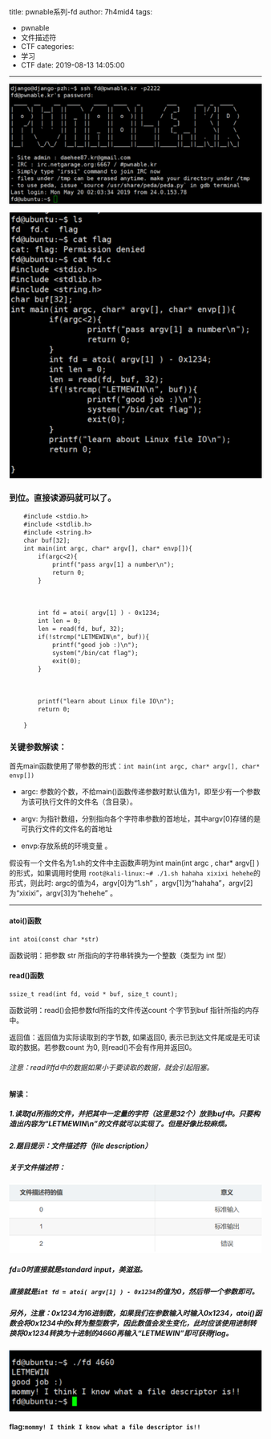 title: pwnable系列-fd
author: 7h4mid4
tags:
  - pwnable
  - 文件描述符
  - CTF
categories:
  - 学习
  - CTF
date: 2019-08-13 14:05:00
---
![upload successful](/images/pasted-1.png)

![upload successful](/images/pasted-2.png)

### 到位。直接读源码就可以了。

        #include <stdio.h>
        #include <stdlib.h>
        #include <string.h>
        char buf[32];
        int main(int argc, char* argv[], char* envp[]){
        	if(argc<2){
	        	printf("pass argv[1] a number\n");
	        	return 0;
        	}
            
            
            
        	int fd = atoi( argv[1] ) - 0x1234;
        	int len = 0;
        	len = read(fd, buf, 32);
        	if(!strcmp("LETMEWIN\n", buf)){
        		printf("good job :)\n");
        		system("/bin/cat flag");
        		exit(0);
        	}
            
            
            
        	printf("learn about Linux file IO\n");
        	return 0;

        }


### 关键参数解读：


首先main函数使用了带参数的形式：`int main(int argc, char* argv[], char* envp[])`

* argc: 参数的个数，不给main()函数传递参数时默认值为1，即至少有一个参数为该可执行文件的文件名（含目录）。

* argv: 为指针数组，分别指向各个字符串参数的首地址，其中argv[0]存储的是可执行文件的文件名的首地址 

* envp:存放系统的环境变量 。

假设有一个文件名为1.sh的文件中主函数声明为int main(int argc , char* argv[] )的形式，如果调用时使用
        `root@kali-linux:~# ./1.sh hahaha xixixi hehehe`的形式，则此时:
        argc的值为4，argv[0]为“1.sh” ，argv[1]为“hahaha”，argv[2]为“xixixi”，argv[3]为“hehehe” 。



* * * * *

#### atoi()函数
`int atoi(const char *str)` 

函数说明：把参数 str 所指向的字符串转换为一个整数（类型为 int 型）


#### read()函数


`ssize_t read(int fd, void * buf, size_t count);`  


函数说明：read()会把参数fd所指的文件传送count 个字节到buf 指针所指的内存中。

返回值：返回值为实际读取到的字节数, 如果返回0, 表示已到达文件尾或是无可读取的数据。若参数count 为0, 则read()不会有作用并返回0。


###### 注意：read时fd中的数据如果小于要读取的数据，就会引起阻塞。




#### 解读：

##### 1.读取fd所指的文件，并把其中一定量的字符（这里是32个）放到buf中。只要构造出内容为“LETMEWIN\n”的文件就可以实现了。但是好像比较麻烦。


##### 2.题目提示：文件描述符（file description）

##### 关于文件描述符：


![upload successful](/images/pasted-3.png)


##### fd=0时直接就是standard input，美滋滋。
##### 直接就是`int fd = atoi( argv[1] ) - 0x1234`的值为0，然后带一个参数即可。
##### 另外，注意：0x1234为16进制数，如果我们在参数输入时输入0x1234，atoi()函数会将0x1234中的x转为整型数字，因此数值会发生变化，此时应该使用进制转换将0x1234转换为十进制的4660再输入“LETMEWIN”即可获得flag。


![upload successful](/images/pasted-4.png)

#### flag:`mommy! I think I know what a file descriptor is!!`